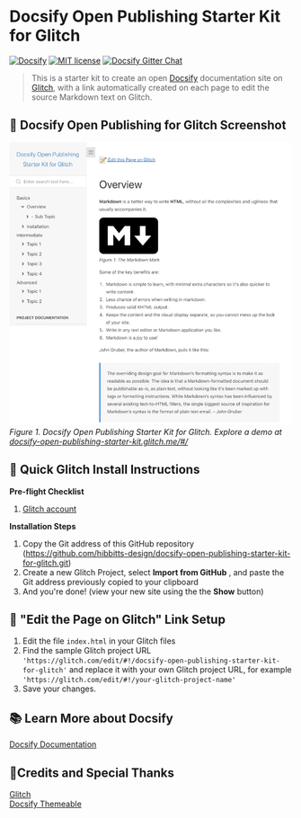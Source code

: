 # Docsify Open Publishing Starter Kit for Glitch

[![Docsify](https://img.shields.io/npm/v/docsify?label=docsify)](https://docsify.js.org/)
[![MIT license](https://img.shields.io/badge/License-MIT-blue.svg)](https://github.com/hibbitts-design/docsify-open-publishing-starter-kit/blob/master/LICENSE)
[![Docsify Gitter Chat](https://badges.gitter.im/Join%20Chat.svg)](https://gitter.im/docsifyjs/Lobby)

> This is a starter kit to create an open [Docsify](https://docsify.js.org) documentation site on [Glitch](https://glitch.com/), with a link automatically created on each page to edit the source Markdown text on Glitch.

📸 Docsify Open Publishing for Glitch Screenshot
---
![Docsify Open Publishing Starter Kit for Glitch](screenshot.jpg)
_Figure 1. Docsify Open Publishing Starter Kit for Glitch. Explore a demo at [docsify-open-publishing-starter-kit.glitch.me/#/](https://docsify-open-publishing-starter-kit.glitch.me/#/)_

🚀 Quick Glitch Install Instructions
---
**Pre-flight Checklist**  

1. [Glitch account](https://glitch.com/signin)

**Installation Steps**  

1. Copy the Git address of this GitHub repository (https://github.com/hibbitts-design/docsify-open-publishing-starter-kit-for-glitch.git)
2. Create a new Glitch Project, select **Import from GitHub** , and paste the Git address previously copied to your clipboard
3. And you're done! (view your new site using the the **Show** button)

📝 "Edit the Page on Glitch" Link Setup
---

1. Edit the file `index.html` in your Glitch files
2. Find the sample Glitch project URL `'https://glitch.com/edit/#!/docsify-open-publishing-starter-kit-for-glitch'` and replace it with your own Glitch project URL, for example `'https://glitch.com/edit/#!/your-glitch-project-name'`
3. Save your changes.

📚 Learn More about Docsify
---
[Docsify Documentation](https://docsify.js.org/#/?id=docsifyg)

🙇‍Credits and Special Thanks
---
[Glitch](https://glitch.com/)  
[Docsify Themeable](https://github.com/jhildenbiddle/docsify-themeable)  
